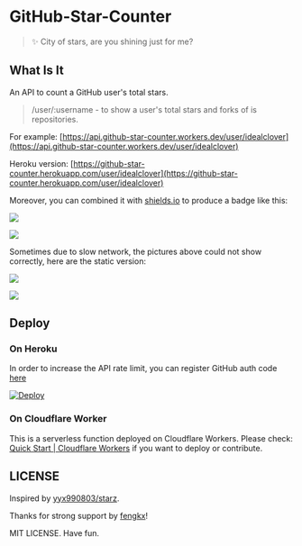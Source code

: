 # GitHub-Star-Counter

> ✨ City of stars, are you shining just for me?

## What Is It

An API to count a GitHub user's total stars.

> /user/:username - to show a user's total stars and forks of is repositories.

For example: [https://api.github-star-counter.workers.dev/user/idealclover](https://api.github-star-counter.workers.dev/user/idealclover)

Heroku version: [https://github-star-counter.herokuapp.com/user/idealclover](https://github-star-counter.herokuapp.com/user/idealclover)

Moreover, you can combined it with [shields.io](https://shields.io/) to produce a badge like this:

![](https://img.shields.io/badge/dynamic/json?logo=github&label=GitHub%20Stars&style=for-the-badge&query=%24.stars&url=https://api.github-star-counter.workers.dev/user/idealclover)

![](https://img.shields.io/badge/dynamic/json?logo=github&label=GitHub%20Forks&style=for-the-badge&query=%24.forks&url=https://api.github-star-counter.workers.dev/user/idealclover)

Sometimes due to slow network, the pictures above could not show correctly, here are the static version:

![](https://github.com/idealclover/GitHub-Star-Counter/raw/master/assets/pic1.svg?sanitize=true)

![](https://github.com/idealclover/GitHub-Star-Counter/raw/master/assets/pic2.svg?sanitize=true)

## Deploy

### On Heroku

In order to increase the API rate limit, you can register GitHub auth code [here](https://github.com/settings/tokens)

[![Deploy](https://www.herokucdn.com/deploy/button.svg)](https://heroku.com/deploy?template=https://github.com/idealclover/GitHub-Star-Counter/tree/heroku)

### On Cloudflare Worker

This is a serverless function deployed on Cloudflare Workers. Please check: [Quick Start | Cloudflare Workers](https://developers.cloudflare.com/workers/quickstart) if you want to deploy or contribute.

## LICENSE

Inspired by [yyx990803/starz](https://github.com/yyx990803/starz).

Thanks for strong support by [fengkx](https://github.com/fengkx)!

MIT LICENSE. Have fun.
